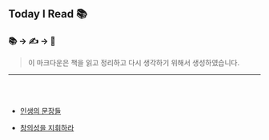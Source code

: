 ##  Today I Read 📚
### 📚 -> ✍️ -> 💭

> 이 마크다운은 책을 읽고 정리하고 다시 생각하기 위해서 생성하였습니다.
___
 
<br>
<br>

- <a href="https://github.com/YuLim2/TIR/tree/master/%EC%9D%B8%EC%83%9D%EC%9D%98%20%EB%AC%B8%EC%9E%A5%EB%93%A4"> 인생의 문장들 </a>

- <a href="https://github.com/YuLim2/TIR/tree/master/%EC%B0%BD%EC%9D%98%EC%84%B1%EC%9D%84%20%EC%A7%80%ED%9C%98%ED%95%98%EB%9D%BC">창의성을 지휘하라</a>
